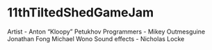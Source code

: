 # 11thTiltedShedGameJam
Artist - Anton “Kloopy” Petukhov
Programmers - Mikey Outmesguine
Jonathan Fong
Michael Wono
Sound effects - Nicholas Locke
